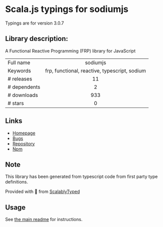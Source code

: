 
# Scala.js typings for sodiumjs

Typings are for version 3.0.7

## Library description:
A Functional Reactive Programming (FRP) library for JavaScript

|                    |                 |
| ------------------ | :-------------: |
| Full name          | sodiumjs |
| Keywords           | frp, functional, reactive, typescript, sodium |
| # releases         | 11 |
| # dependents       | 2 |
| # downloads        | 933 |
| # stars            | 0 |

## Links
- [Homepage](https://github.com/SodiumFRP/sodium-typescript)
- [Bugs](https://github.com/SodiumFRP/sodium-typescript/issues)
- [Repository](https://github.com/SodiumFRP/sodium-typescript)
- [Npm](https://www.npmjs.com/package/sodiumjs)
    


## Note
This library has been generated from typescript code from first party type definitions.

Provided with :purple_heart: from [ScalablyTyped](https://github.com/oyvindberg/ScalablyTyped)

## Usage
See [the main readme](../../readme.md) for instructions.



